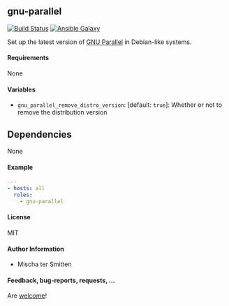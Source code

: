 ## gnu-parallel

[![Build Status](https://travis-ci.org/Oefenweb/ansible-gnu-parallel.svg?branch=master)](https://travis-ci.org/Oefenweb/ansible-gnu-parallel) [![Ansible Galaxy](http://img.shields.io/badge/ansible--galaxy-gnu--parallel-blue.svg)](https://galaxy.ansible.com/Oefenweb/gnu-parallel)

Set up the latest version of [GNU Parallel](https://www.gnu.org/software/parallel/) in Debian-like systems.

#### Requirements

None

#### Variables

* `gnu_parallel_remove_distro_version`: [default: `true`]: Whether or not to remove the distribution version

## Dependencies

None

#### Example

```yaml
---
- hosts: all
  roles:
    - gnu-parallel
```

#### License

MIT

#### Author Information

* Mischa ter Smitten

#### Feedback, bug-reports, requests, ...

Are [welcome](https://github.com/Oefenweb/ansible-gnu-parallel/issues)!
